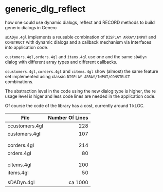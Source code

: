 # generic_dlg_reflect
how one could use dynamic dialogs, reflect and RECORD methods to build generic dialogs in Genero

`sDADyn.4gl` implements a reusable combination of `DISPLAY ARRAY/INPUT` and `CONSTRUCT` with dynamic dialogs and a callback mechanism via Interfaces into application code.

`customers.4gl,orders.4gl` and `items.4gl` use one and the same `sDADyn` dialog with different array types and different callbacks.

`ccustomers.4gl,corders.4gl` and `citems.4gl` show (almost) the same feature set implemented using classic `DISPLAY ARRAY/INPUT/CONSTRUCT` combinations.

The abstraction level in the code using the new dialog type is higher, the re usage level is higer and less code lines are needed in the application code.

Of course the code of the library has a cost, currently around 1 kLOC.

| File          | Number Of Lines  |
| ------------- | ----------------:|
| ccustomers.4gl|              228 |
| customers.4gl |              107 |
|               |                  |
|               |                  |
| corders.4gl   |              214 |
| orders.4gl    |               80 |
|               |                  |
|               |                  |
| citems.4gl    |              200 |
| items.4gl     |               50 |
|               |                  |
| sDADyn.4gl    |          ca 1000 |
